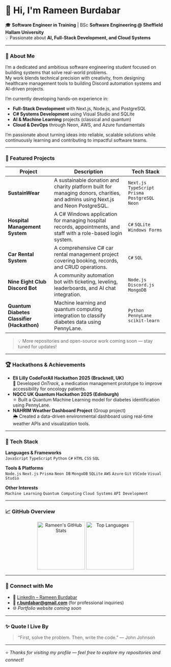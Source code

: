 # 👋 Hi, I'm **Rameen Burdabar**

🎓 **Software Engineer in Training** | BSc **Software Engineering @ Sheffield Hallam University**  
💡 Passionate about **AI, Full-Stack Development, and Cloud Systems**

---

### 🧭 About Me

I’m a dedicated and ambitious software engineering student focused on building systems that solve real-world problems.  
My work blends technical precision with creativity, from designing healthcare management tools to building Discord automation systems and AI-driven projects.

I’m currently developing hands-on experience in:
- **Full-Stack Development** with Next.js, Node.js, and PostgreSQL  
- **C# Systems Development** using Visual Studio and SQLite  
- **AI & Machine Learning** projects (classical and quantum)  
- **Cloud & DevOps** through Neon, AWS, and Azure fundamentals  

I’m passionate about turning ideas into reliable, scalable solutions while continuously learning and contributing to impactful software teams.

---

### 🚀 Featured Projects

| Project | Description | Tech Stack |
|----------|--------------|-------------|
| **SustainWear** | A sustainable donation and charity platform built for managing donors, charities, and admins using Next.js and Neon PostgreSQL. | `Next.js` `TypeScript` `Prisma` `PostgreSQL` `Neon` |
| **Hospital Management System** | A C# Windows application for managing hospital records, appointments, and staff with a role-based login system. | `C#` `SQLite` `Windows Forms` |
| **Car Rental System** | A comprehensive C# car rental management project covering booking, records, and CRUD operations. | `C#` `SQL` |
| **Nine Eight Club Discord Bot** | A community automation bot with ticketing, leveling, leaderboards, and AI chat integration. | `Node.js` `Discord.js` `MongoDB` |
| **Quantum Diabetes Classifier (Hackathon)** | Machine learning and quantum computing integration to classify diabetes data using PennyLane. | `Python` `PennyLane` `scikit-learn` |

> 💡 More repositories and open-source work coming soon — stay tuned for updates!

---

### 🏆 Hackathons & Achievements

- **Eli Lilly CodeForAll Hackathon 2025 (Bracknell, UK)**  
  🧠 Developed *OnTrack*, a medication management prototype to improve accessibility for oncology patients.  
- **NQCC UK Quantum Hackathon 2025 (Edinburgh)**  
  ⚛️ Built a Quantum Machine Learning model for diabetes identification using PennyLane.  
- **NAHRIM Weather Dashboard Project** (Group project)  
  🌦️ Created a data-driven environmental dashboard using real-time weather APIs and visualization tools.  

---

### 🧰 Tech Stack

**Languages & Frameworks**  
`JavaScript` `TypeScript` `Python` `C#` `HTML` `CSS` `SQL`

**Tools & Platforms**  
`Node.js` `Next.js` `Prisma` `Neon DB` `MongoDB` `SQLite` `AWS` `Azure` `Git` `VSCode` `Visual Studio`

**Other Interests**  
`Machine Learning` `Quantum Computing` `Cloud Systems` `API Development`

---

### 📈 GitHub Overview

<p align="center">
  <img src="https://github-readme-stats.vercel.app/api?username=Rameen-dev&show_icons=true&theme=default&hide_border=true&count_private=true" alt="Rameen's GitHub Stats" height="150">
  <img src="https://github-readme-stats.vercel.app/api/top-langs/?username=Rameen-dev&layout=compact&theme=default&hide_border=true" alt="Top Languages" height="150">
</p>

---

### 🤝 Connect with Me

- 💼 [LinkedIn – Rameen Burdabar](https://www.linkedin.com/in/rameen-burdabar/)
- 📧 **r.burdabar@gmail.com** (for professional inquiries)
- 🌐 *Portfolio website coming soon*

---

### ✨ Quote I Live By

> “First, solve the problem. Then, write the code.” — John Johnson

---

⭐️ *Thanks for visiting my profile — feel free to explore my repositories and connect!*
